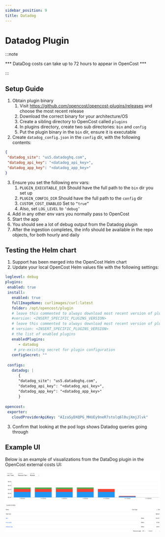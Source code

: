 ```yaml
---
sidebar_position: 9
title: Datadog
---
```


# Datadog Plugin 

:::note

*** DataDog costs can take up to 72 hours to appear in OpenCost ***

:::

## Setup Guide

1. Obtain plugin binary
   1. Visit https://github.com/opencost/opencost-plugins/releases and choose the most recent release
   1. Download the correct binary for your architecture/OS
   1. Create a sibling directory to OpenCost called `plugins`
   1. In plugins directory, create two sub directories: `bin` and `config`
   1. Put the plugin binary in the `bin` dir, ensure it is executable
2. Create `datadog_config.json` in the `config` dir, with the following contents:
```json
{
 "datadog_site": "us5.datadoghq.com",
 "datadog_api_key": "<datadog_api_key>",
 "datadog_app_key": "<datadog_app_key>"
}
```
3. Ensure you set the following env vars:
   1. `PLUGIN_EXECUTABLE_DIR`
   Should have the full path to the `bin` dir you set up
   1. `PLUGIN_CONFIG_DIR`
   Should have the full path to the `config` dir
   1. `CUSTOM_COST_ENABLED`
   Set to `“true”`
   1. Also, set `LOG_LEVEL` to `‘debug’`
4. Add in any other env vars you normally pass to OpenCost
5. Start the app
6. You should see a lot of debug output from the Datadog plugin
7. After the ingestion completes, the info should be available in the repo objects, for both hourly and daily

## Testing the Helm chart
1. Support has been merged into the OpenCost Helm chart
2. Update your local OpenCost Helm values file with the following settings:
```yaml
loglevel: debug
plugins:
 enabled: true
 install:
   enabled: true
   fullImageName: curlimages/curl:latest
   folder: /opt/opencost/plugin
   # leave this commented to always download most recent version of plugins
   #version: <INSERT_SPECIFIC_PLUGINS_VERSION>
   # leave this commented to always download most recent version of plugins
   # version: <INSERT_SPECIFIC_PLUGINS_VERSION>
   # the list of enabled plugins
   enabledPlugins:
      - datadog
	# pre-existing secret for plugin configuration
   configSecret: ""

 configs:
   datadog: |
      {
      "datadog_site": "us5.datadoghq.com",
      "datadog_api_key": "<datadog_api_key>",
      "datadog_app_key": "<datadog_app_key>"
      }

opencost:
 exporter:
   cloudProviderApiKey: "AIzaSyDXQPG_MHUEy9neR7stolq6l0ujXmjJlvk"

```
3. Confirm that looking at the pod logs shows Datadog queries going through

## Example UI

Below is an example of visualizations from the DataDog plugin in the OpenCost external costs UI:

![DD_screenshot](dd_plugin.png)